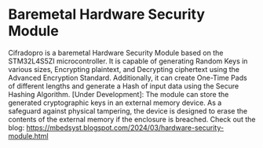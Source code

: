 # Baremetal Hardware Security Module
Cifradopro is a baremetal Hardware Security Module based on the STM32L4S5ZI microcontroller. It is capable of generating Random Keys in various sizes, Encrypting plaintext, and Decrypting ciphertext using the Advanced Encryption Standard. Additionally, it can create One-Time Pads of different lengths and generate a Hash of input data using the Secure Hashing Algorithm. 
[Under Development]: The module can store the generated cryptographic keys in an external memory device. As a safeguard against physical tampering, the device is designed to erase the contents of the external memory if the enclosure is breached.
Check out the blog: https://mbedsyst.blogspot.com/2024/03/hardware-security-module.html
